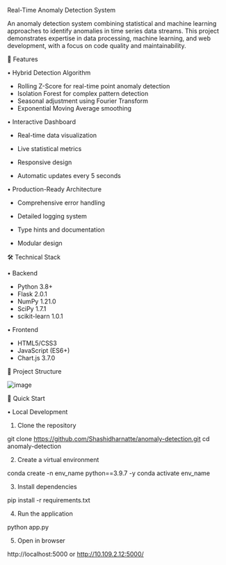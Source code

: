 Real-Time Anomaly Detection System

An anomaly detection system combining statistical and machine learning approaches to identify anomalies in time series data streams. This project demonstrates expertise in data processing, machine learning, and web development, with a focus on code quality and maintainability.

🌟 Features

•  Hybrid Detection Algorithm

-  Rolling Z-Score for real-time point anomaly detection
-  Isolation Forest for complex pattern detection
-  Seasonal adjustment using Fourier Transform
-  Exponential Moving Average smoothing


•  Interactive Dashboard

-  Real-time data visualization

-  Live statistical metrics

-  Responsive design

-  Automatic updates every 5 seconds


•  Production-Ready Architecture

-  Comprehensive error handling

-  Detailed logging system

-  Type hints and documentation

-  Modular design



🛠️ Technical Stack

• Backend

-  Python 3.8+
-  Flask 2.0.1
-  NumPy 1.21.0
-  SciPy 1.7.1
-  scikit-learn 1.0.1


• Frontend

-  HTML5/CSS3
-  JavaScript (ES6+)
-  Chart.js 3.7.0



📁 Project Structure

![image](https://github.com/user-attachments/assets/3c2fda42-5101-4230-923c-b79568cc2d6e)



🚀 Quick Start

• Local Development

1. Clone the repository

git clone https://github.com/Shashidharnatte/anomaly-detection.git
cd anomaly-detection

2. Create a virtual environment

conda create -n env_name python==3.9.7 -y
conda activate env_name

3. Install dependencies

pip install -r requirements.txt


4. Run the application

python app.py

5. Open in browser

http://localhost:5000 or http://10.109.2.12:5000/
